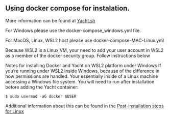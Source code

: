 ## Using docker compose for instalation.
More information can be found at [Yacht.sh](https://yacht.sh/docs/Installation/Install)

For Windows please use the docker-compose_windows.yml file. 

For MacOS, Linux, WSL2 host please use docker-compose-MAC-Linux.yml

Because WSL2 is a Linux VM, your need to add your user account in WSL2 as a member of the docker security group. 
Follow instructions below

Notes for installing Docker and Yacht on WSL2 platform under Windows
If you’re running under WSL2 inside Windows, because of the difference in how permissions are handled. Your essentially inside of a Linux machine accessing a Windows file system. You will need to run after installation before adding the Yacht container:
```
$ sudo usermod -aG docker $USER
```
Additional information about this can be found in the [Post-installation steps for Linux](https://docs.docker.com/engine/install/linux-postinstall/)
